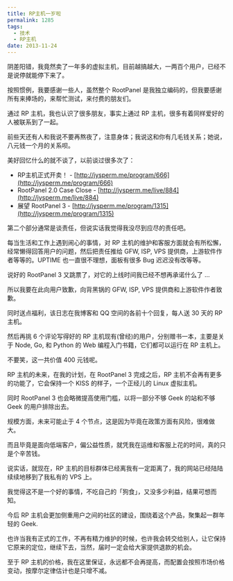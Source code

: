 ```yaml
---
title: RP主机一岁啦
permalink: 1285
tags:
  - 技术
  - RP主机
date: 2013-11-24
---
```


阴差阳错，我竟然卖了一年多的虚拟主机，目前越搞越大，一两百个用户，已经不是说停就能停下来了。

按照惯例，我要感谢一些人，虽然整个 RootPanel 是我独立编码的，但我要感谢所有来捧场的，来帮忙测试，来付费的朋友们。

通过 RP 主机，我也认识了很多朋友，事实上通过 RP 主机，很多有着同样爱好的人被联系到了一起。

前些天还有人和我说不要再熬夜了，注意身体；我说这和你有几毛钱关系；她说，八元钱一个月的关系呗。

美好回忆什么的就不谈了，以前谈过很多次了：

* RP主机正式开卖！ - [http://jysperm.me/program/666](http://jysperm.me/program/666)
* RootPanel 2.0 Case Close - [http://jysperm.me/live/884](http://jysperm.me/live/884)
* 展望 RootPanel 3 - [http://jysperm.me/program/1315](http://jysperm.me/program/1315)

第二个部分通常是谈责任，但说实话我觉得我没尽到应尽的责任吧。

每当生活和工作上遇到闹心的事情，对 RP 主机的维护和客服方面就会有所松懈，经常懒得回答用户的问题，然后把责任推给 GFW, ISP, VPS 提供商，上游软件作者等等的。UPTIME 也一直很不理想，面板有很多 Bug 迟迟没有改等等。

说好的 RootPanel 3 又跳票了，对它的上线时间我已经不想再承诺什么了 ...

所以我要在此向用户致歉，向背黑锅的 GFW, ISP, VPS 提供商和上游软件作者致歉。

同时送点福利，该日志在我博客和 QQ 空间的各前十个回复，每人送 30 天的 RP 主机。

然后再挑 6 个评论写得好的 RP 主机现有(曾经)的用户，分别赠书一本，主要是关于 Node, Go, 和 Python 的 Web 编程入门书籍，它们都可以运行在 RP 主机上。

不要笑，这一共价值 400 元钱呢。

RP 主机的未来，在我的计划，在 RootPanel 3 完成之后，RP 主机不会再有更多的功能了，它会保持一个 KISS 的样子，一个正经儿的 Linux 虚拟主机。

同时 RootPanel 3 也会略微提高使用门槛，以将一部分不够 Geek 的站和不够 Geek 的用户排除出去。

规模方面，未来可能止于 4 个节点，这是因为毕竟在政策方面有风险，很难做大。

而且毕竟是面向低端客户，偏公益性质，就凭我在运维和客服上花的时间，真的只是个辛苦钱。

说实话，就现在，RP 主机的目标群体已经离我有一定距离了，我的网站已经陆陆续续地移到了我私有的 VPS 上。

我觉得这不是一个好的事情，不吃自己的「狗食」，又没多少利益，结果可想而知。

今后 RP 主机会更加侧重用户之间的社区的建设，围绕着这个产品，聚集起一群年轻的 Geek.

也许当我有正式的工作，不再有精力维护的时候，也许我会转交给别人，让它保持它原来的定位，继续下去，当然，届时一定会给大家提供退款的机会。

至于 RP 主机的价格，我在这里保证，永远都不会再提高，而配置会按照市场价格变动，按摩尔定律估计也是只增不减。
